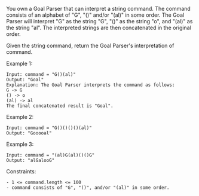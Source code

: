 You own a Goal Parser that can interpret a string command. The command consists of an alphabet of "G", "()" and/or "(al)" in some order. The Goal Parser will interpret "G" as the string "G", "()" as the string "o", and "(al)" as the string "al". The interpreted strings are then concatenated in the original order.

Given the string command, return the Goal Parser's interpretation of command.

 

Example 1:

    Input: command = "G()(al)"
    Output: "Goal"
    Explanation: The Goal Parser interprets the command as follows:
    G -> G
    () -> o
    (al) -> al
    The final concatenated result is "Goal".

Example 2:

    Input: command = "G()()()()(al)"
    Output: "Gooooal"

Example 3:

    Input: command = "(al)G(al)()()G"
    Output: "alGalooG"

 

Constraints:

    - 1 <= command.length <= 100
    - command consists of "G", "()", and/or "(al)" in some order.

